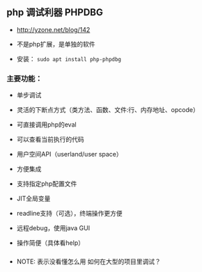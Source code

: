 ## php 调试利器 PHPDBG
* http://yzone.net/blog/142

* 不是php扩展，是单独的软件

* 安装： `sudo apt install php-phpdbg`

### 主要功能：
* 单步调试

* 灵活的下断点方式（类方法、函数、文件:行、内存地址、opcode）

* 可直接调用php的eval

* 可以查看当前执行的代码

* 用户空间API（userland/user space）

* 方便集成

* 支持指定php配置文件

* JIT全局变量

* readline支持（可选），终端操作更方便

* 远程debug，使用java GUI

* 操作简便（具体看help）


### 
* NOTE: 表示没看懂怎么用 如何在大型的项目里调试？

